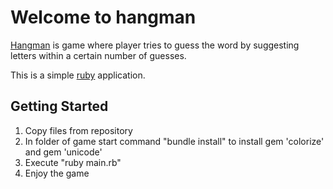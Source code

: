 # Welcome to hangman
[Hangman](https://en.wikipedia.org/wiki/Hangman_(game)) is game where player tries to guess the word by suggesting letters within a certain number of guesses.

This is a simple [ruby](https://www.ruby-lang.org/ru/downloads/) application.

## Getting Started
 1. Copy files from repository
 2. In folder of game start command "bundle install" to install gem 'colorize' and gem 'unicode'
 3. Execute "ruby main.rb"
 4. Enjoy the game
